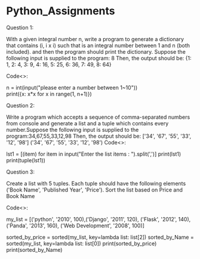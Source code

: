 # Python_Assignments

Question 1:

With a given integral number n, write a program to generate a dictionary that contains (i, i x i) such that is an integral number between 1 and n (both included). and then the program should print the dictionary.
Suppose the following input is supplied to the program: 8
Then, the output should be:       {1: 1, 2: 4, 3: 9, 4: 16, 5: 25, 6: 36, 7: 49, 8: 64}

Code<>:

n = int(input("please enter a number between 1~10"))   
print({x: x*x for x in range(1, n+1)})


Question 2:

Write a program which accepts a sequence of comma-separated numbers from console and generate a list and a tuple which contains every number.Suppose the following input is supplied to the program:34,67,55,33,12,98
Then, the output should be:
                            ['34', '67', '55', '33', '12', '98']
                            ('34', '67', '55', '33', '12', '98')
Code<>:

lst1 = [(item) for item in input("Enter the list items : ").split(',')]
print(lst1)
print(tuple(lst1))
  

Question 3:

Create a list with 5 tuples. 
Each tuple should have the following elements ('Book Name', 'Published Year', 'Price'). 
Sort the list based on Price and Book Name

Code<>:    

my_list = [('python', '2010', 100),('Django', '2011', 120), ('Flask', '2012', 140),('Panda', '2013', 160), ('Web Development', '2008', 100)]
 
sorted_by_price = sorted(my_list, key=lambda list: list[2])
sorted_by_Name = sorted(my_list, key=lambda list: list[0])
print(sorted_by_price)
print(sorted_by_Name)


